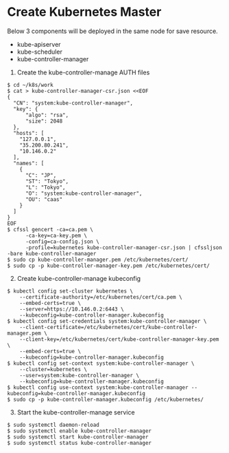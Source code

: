 # Create Kubernetes Master

Below 3 components will be deployed in the same node for save resource.
+ kube-apiserver
+ kube-scheduler
+ kube-controller-manager

1. Create the kube-controller-manage AUTH files
```
$ cd ~/k8s/work
$ cat > kube-controller-manager-csr.json <<EOF
{
  "CN": "system:kube-controller-manager",
  "key": {
      "algo": "rsa",
      "size": 2048
  },
  "hosts": [
    "127.0.0.1",
    "35.200.80.241",
    "10.146.0.2"
  ],
  "names": [
    {
      "C": "JP",
      "ST": "Tokyo",
      "L": "Tokyo",
      "O": "system:kube-controller-manager",
      "OU": "caas"
    }
  ]
}
EOF
$ cfssl gencert -ca=ca.pem \
      -ca-key=ca-key.pem \
      -config=ca-config.json \
      -profile=kubernetes kube-controller-manager-csr.json | cfssljson -bare kube-controller-manager
$ sudo cp kube-controller-manager.pem /etc/kubernetes/cert/
$ sudo cp -p kube-controller-manager-key.pem /etc/kubernetes/cert/
```

2. Create kube-controller-manage kubeconfig
```
$ kubectl config set-cluster kubernetes \
    --certificate-authority=/etc/kubernetes/cert/ca.pem \
    --embed-certs=true \
    --server=https://10.146.0.2:6443 \
    --kubeconfig=kube-controller-manager.kubeconfig
$ kubectl config set-credentials system:kube-controller-manager \
    --client-certificate=/etc/kubernetes/cert/kube-controller-manager.pem \
    --client-key=/etc/kubernetes/cert/kube-controller-manager-key.pem \
    --embed-certs=true \
    --kubeconfig=kube-controller-manager.kubeconfig
$ kubectl config set-context system:kube-controller-manager \
    --cluster=kubernetes \
    --user=system:kube-controller-manager \
    --kubeconfig=kube-controller-manager.kubeconfig
$ kubectl config use-context system:kube-controller-manager --kubeconfig=kube-controller-manager.kubeconfig
$ sudo cp -p kube-controller-manager.kubeconfig /etc/kubernetes/
```

3. Start the kube-controller-manage service
```
$ sudo systemctl daemon-reload
$ sudo systemctl enable kube-controller-manager
$ sudo systemctl start kube-controller-manager
$ sudo systemctl status kube-controller-manager
```
